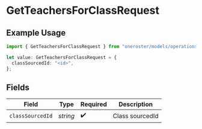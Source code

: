 # GetTeachersForClassRequest

## Example Usage

```typescript
import { GetTeachersForClassRequest } from "oneroster/models/operations";

let value: GetTeachersForClassRequest = {
  classSourcedId: "<id>",
};
```

## Fields

| Field              | Type               | Required           | Description        |
| ------------------ | ------------------ | ------------------ | ------------------ |
| `classSourcedId`   | *string*           | :heavy_check_mark: | Class sourcedId    |